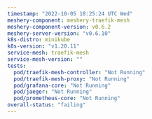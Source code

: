 ```yaml
---
timestamp: "2022-10-05 18:25:24 UTC Wed"
meshery-component: meshery-traefik-mesh
meshery-component-version: v0.6.2
meshery-server-version: "v0.6.10"
k8s-distro: minikube
k8s-version: "v1.20.11"
service-mesh: traefik-mesh
service-mesh-version: ""
tests:
  pod/traefik-mesh-controller: "Not Running"
  pod/traefik-mesh-proxy: "Not Running"
  pod/grafana-core: "Not Running"
  pod/jaeger: "Not Running"
  pod/prometheus-core: "Not Running"
overall-status: "failing"
---
```

